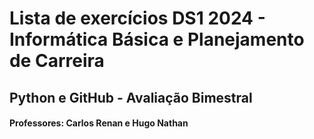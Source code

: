 # Lista de exercícios DS1 2024 - Informática Básica e Planejamento de Carreira 
## Python e GitHub - Avaliação Bimestral
#### Professores: Carlos Renan e Hugo Nathan
